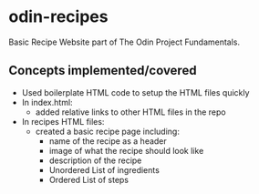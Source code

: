 # odin-recipes
Basic Recipe Website part of The Odin Project Fundamentals.

## Concepts implemented/covered
- Used boilerplate HTML code to setup the HTML files quickly
- In index.html:
    - added relative links to other HTML files in the repo
- In recipes HTML files:
    - created a basic recipe page including:
        - name of the recipe as a header
        - image of what the recipe should look like
        - description of the recipe
        - Unordered List of ingredients
        - Ordered List of steps